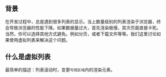 ## 背景
在开发过程中，总是遇到很多列表的显示。当上数量级别的列表渲染于浏览器，终会导致浏览器的性能下降。如果数据量过大，首先渲染极慢，其次页面直接卡死。当然，你可以选择其他方式避免。例如分页，或者下载文件等等。我们这里讨论如果使用虚拟列表来解决这个问题。

## 什么是虚拟列表
最简单的描述：列表滚动时，变更`可视区域`内的渲染元素。
